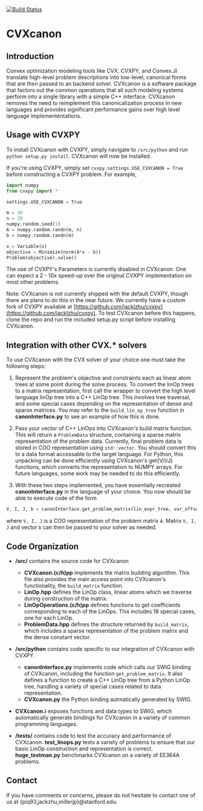 [![Build Status](https://travis-ci.org/jacklzhu/CVXcanon.svg?branch=master)](https://travis-ci.org/jacklzhu/CVXcanon)

# CVXcanon

## Introduction
Convex optimization modeling tools like CVX, CVXPY, and Convex.Jl translate high-level problem descriptions into low-level, canonical forms that are then passed to an backend solver. CVXcanon is a software package that factors out the common operations that all such modeling systems perform into a single library with a simple C++ interface. CVXcanon removes the need to reimplement this canonicalization process in new languages and provides significant performance gains over high level language implemententations.


## Usage with CVXPY
To install CVXcanon with CVXPY, simply navigate to ``` /src/python ``` and run ```python setup.py install```. CVXcanon will now be installed. 

If you're using CVXPY, simply set ```cvxpy.settings.USE_CVXCANON = True``` before constructing a CVXPY problem. For example, 

``` python
import numpy
from cvxpy import *

settings.USE_CVXCANON = True

m = 30
n = 20
numpy.random.seed(1)
A = numpy.random.randn(m, n)
b = numpy.random.randn(m)

x = Variable(n)
objective = Minimize(norm(A*x - b))
Problem(objective).solve()
```
The use of CVXPY's Parameters is currently disabled in CVXcanon. One can expect a 2 - 10x  speed-up over the original CVXPY implementation on most other problems.

Note: CVXcanon is not currently shipped with the default CVXPY, though there are plans to do this in the near future. We currently have a custom fork of CVXPY available at [https://github.com/jacklzhu/cvxpy](https://github.com/jacklzhu/cvxpy). To test CVXcanon before this happens, clone the repo and run the included setup.py script before installing CVXcanon.

## Integration with other CVX.* solvers
To use CVXcanon with the CVX solver of your choice one must take the following steps:

1. Represent the problem's objective and constraints each as linear atom trees at some point during the solve process. To convert the linOp trees to a matrix representation, first call the wrapper to convert the high level language linOp tree into a C++ LinOp tree. This involves tree traversal, and some special cases depending on the representation of dense and sparse matrices. You may refer to the ```build_lin_op_tree``` function in **canonInterface.py** to see an example of how this is done.

2. Pass your vector of C++ LinOps into CVXcanon's build matrix function. This will return a ```ProblemData``` structure, containing a sparse matrix representation of the problem data. Currently, final problem data is stored in COO representation using ```std::vector```. You should convert this to a data format accessable to the target language. For Python, this unpacking can be done efficiently using CVXcanon's get{V/I/J} functions, which converts the representation to NUMPY arrays. For future languages, some work may be needed to do this efficiently.  

3. With these two steps implemented, you have essentially recreated **canonInterface.py** in the language of your choice. You now should be able to execute code of the form

```python 
V, I, J, b = canonInterface.get_problem_matrix(lin_expr_tree, var_offset_map)
```
where ```V, I, J``` is a COO representation of the problem matrix ```A```. Matrix ```V, I, J``` and vector ```b``` can then be passed to your solver as needed.

## Code Organization
- **/src/** contains the source code for CVXcanon
	- **CVXcanon.(c/h)pp** implements the matrix building algorithm. This file also provides the main access point into CVXcanon's functionality, the ```build_matrix``` function.
	-  **LinOp.hpp** defines the LinOp class, linear atoms which we traverse during construction of the matrix.
	- **LinOpOperations.(c/h)pp** defines functions to get coefficients corresponding to each of the LinOps. This includes 18 special cases, one for each LinOp.
    - **ProblemData.hpp** defines the structure returned by ```build_matrix```, which includes a sparse representation of the problem matrix and the dense constant vector.

- **/src/python** contains code specific to our integration of CVXcanon with CVXPY.
	- **canonInterface.py** implements code which calls our SWIG binding of CVXcanon, including the function ```get_problem_matrix```. It also defines a function to create a C++ LinOp tree from a Python LinOp tree, handling a variety of special cases related to data representation.
    - **CVXcanon.py** the Python binding autmatically generated by SWIG.
    
 - **CVXcanon.i** exposes functions and data types to SWIG, which automatically generate bindings for CVXcanon in a variety of common programming languages.

- **/tests/** contains code to test the accuracy and performance of CVXcanon. **test_linops.py** tests a variety of problems to ensure that our basic LinOp construction and representation is correct. **huge_testman.py** benchmarks CVXcanon on a variety of EE364A problems.



## Contact
If you have comments or concerns, please do not hesitate to contact one of us at  {piq93,jackzhu,millerjp}@stanford.edu.
